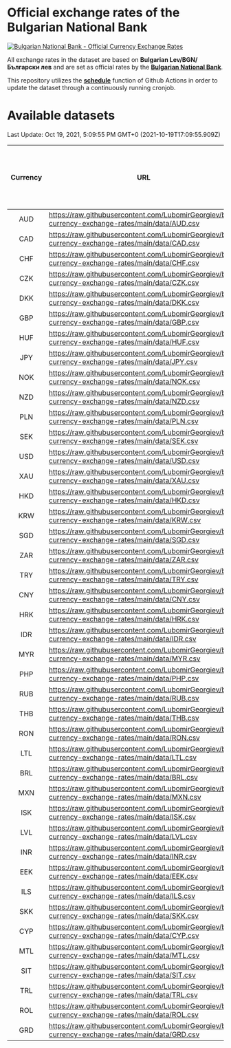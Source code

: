 # Official exchange rates of the Bulgarian National Bank

[![Bulgarian National Bank - Official Currency Exchange Rates](https://github.com/LubomirGeorgiev/bnb-currency-exchange-rates/actions/workflows/update-rates.yml/badge.svg?branch=main)](https://github.com/LubomirGeorgiev/bnb-currency-exchange-rates/actions/workflows/update-rates.yml)

All exchange rates in the dataset are based on **Bulgarian Lev/BGN/Български лев** and are set as official rates by the [**Bulgarian National Bank**](https://www.bnb.bg/Statistics/StExternalSector/StExchangeRates/StERForeignCurrencies/index.htm?toLang=_EN).

This repository utilizes the [**schedule**](https://docs.github.com/en/actions/reference/events-that-trigger-workflows) function of Github Actions in order to update the dataset through a continuously running cronjob.

# Available datasets

<!-- START LINKS (DO NOT EVER FU*ING DELETE THIS COMMENT FOR THE LOVE OF YOUR LIFE!!! IF YOU ARE CURIOS HOW IT WORKS, YOU CAN HAVE A LOOK AT ./src/updateReadme.ts) -->

Last Update: Oct 19, 2021, 5:09:55 PM GMT+0 (2021-10-19T17:09:55.909Z)

| Currency | URL                                                                                             | Number of records | Number of missing days that were filled in |
| :------: | ----------------------------------------------------------------------------------------------- | :---------------: | :----------------------------------------: |
|   AUD    | https://raw.githubusercontent.com/LubomirGeorgiev/bnb-currency-exchange-rates/main/data/AUD.csv |       8294        |                    2560                    |
|   CAD    | https://raw.githubusercontent.com/LubomirGeorgiev/bnb-currency-exchange-rates/main/data/CAD.csv |       8294        |                    2560                    |
|   CHF    | https://raw.githubusercontent.com/LubomirGeorgiev/bnb-currency-exchange-rates/main/data/CHF.csv |       8294        |                    2560                    |
|   CZK    | https://raw.githubusercontent.com/LubomirGeorgiev/bnb-currency-exchange-rates/main/data/CZK.csv |       8294        |                    2560                    |
|   DKK    | https://raw.githubusercontent.com/LubomirGeorgiev/bnb-currency-exchange-rates/main/data/DKK.csv |       8294        |                    2560                    |
|   GBP    | https://raw.githubusercontent.com/LubomirGeorgiev/bnb-currency-exchange-rates/main/data/GBP.csv |       8294        |                    2560                    |
|   HUF    | https://raw.githubusercontent.com/LubomirGeorgiev/bnb-currency-exchange-rates/main/data/HUF.csv |       8294        |                    2560                    |
|   JPY    | https://raw.githubusercontent.com/LubomirGeorgiev/bnb-currency-exchange-rates/main/data/JPY.csv |       8294        |                    2560                    |
|   NOK    | https://raw.githubusercontent.com/LubomirGeorgiev/bnb-currency-exchange-rates/main/data/NOK.csv |       8294        |                    2560                    |
|   NZD    | https://raw.githubusercontent.com/LubomirGeorgiev/bnb-currency-exchange-rates/main/data/NZD.csv |       8294        |                    2560                    |
|   PLN    | https://raw.githubusercontent.com/LubomirGeorgiev/bnb-currency-exchange-rates/main/data/PLN.csv |       8294        |                    2560                    |
|   SEK    | https://raw.githubusercontent.com/LubomirGeorgiev/bnb-currency-exchange-rates/main/data/SEK.csv |       8294        |                    2560                    |
|   USD    | https://raw.githubusercontent.com/LubomirGeorgiev/bnb-currency-exchange-rates/main/data/USD.csv |       8294        |                    2560                    |
|   XAU    | https://raw.githubusercontent.com/LubomirGeorgiev/bnb-currency-exchange-rates/main/data/XAU.csv |       8294        |                    2562                    |
|   HKD    | https://raw.githubusercontent.com/LubomirGeorgiev/bnb-currency-exchange-rates/main/data/HKD.csv |       7996        |                    2473                    |
|   KRW    | https://raw.githubusercontent.com/LubomirGeorgiev/bnb-currency-exchange-rates/main/data/KRW.csv |       7996        |                    2473                    |
|   SGD    | https://raw.githubusercontent.com/LubomirGeorgiev/bnb-currency-exchange-rates/main/data/SGD.csv |       7996        |                    2473                    |
|   ZAR    | https://raw.githubusercontent.com/LubomirGeorgiev/bnb-currency-exchange-rates/main/data/ZAR.csv |       7996        |                    2473                    |
|   TRY    | https://raw.githubusercontent.com/LubomirGeorgiev/bnb-currency-exchange-rates/main/data/TRY.csv |       6476        |                    2001                    |
|   CNY    | https://raw.githubusercontent.com/LubomirGeorgiev/bnb-currency-exchange-rates/main/data/CNY.csv |       6356        |                    1965                    |
|   HRK    | https://raw.githubusercontent.com/LubomirGeorgiev/bnb-currency-exchange-rates/main/data/HRK.csv |       6356        |                    1965                    |
|   IDR    | https://raw.githubusercontent.com/LubomirGeorgiev/bnb-currency-exchange-rates/main/data/IDR.csv |       6356        |                    1965                    |
|   MYR    | https://raw.githubusercontent.com/LubomirGeorgiev/bnb-currency-exchange-rates/main/data/MYR.csv |       6356        |                    1965                    |
|   PHP    | https://raw.githubusercontent.com/LubomirGeorgiev/bnb-currency-exchange-rates/main/data/PHP.csv |       6356        |                    1965                    |
|   RUB    | https://raw.githubusercontent.com/LubomirGeorgiev/bnb-currency-exchange-rates/main/data/RUB.csv |       6356        |                    1965                    |
|   THB    | https://raw.githubusercontent.com/LubomirGeorgiev/bnb-currency-exchange-rates/main/data/THB.csv |       6356        |                    1965                    |
|   RON    | https://raw.githubusercontent.com/LubomirGeorgiev/bnb-currency-exchange-rates/main/data/RON.csv |       6299        |                    1949                    |
|   LTL    | https://raw.githubusercontent.com/LubomirGeorgiev/bnb-currency-exchange-rates/main/data/LTL.csv |       5520        |                    1696                    |
|   BRL    | https://raw.githubusercontent.com/LubomirGeorgiev/bnb-currency-exchange-rates/main/data/BRL.csv |       5386        |                    1668                    |
|   MXN    | https://raw.githubusercontent.com/LubomirGeorgiev/bnb-currency-exchange-rates/main/data/MXN.csv |       5386        |                    1668                    |
|   ISK    | https://raw.githubusercontent.com/LubomirGeorgiev/bnb-currency-exchange-rates/main/data/ISK.csv |       5294        |                    1638                    |
|   LVL    | https://raw.githubusercontent.com/LubomirGeorgiev/bnb-currency-exchange-rates/main/data/LVL.csv |       5157        |                    1584                    |
|   INR    | https://raw.githubusercontent.com/LubomirGeorgiev/bnb-currency-exchange-rates/main/data/INR.csv |       4653        |                    1441                    |
|   EEK    | https://raw.githubusercontent.com/LubomirGeorgiev/bnb-currency-exchange-rates/main/data/EEK.csv |       4363        |                    1336                    |
|   ILS    | https://raw.githubusercontent.com/LubomirGeorgiev/bnb-currency-exchange-rates/main/data/ILS.csv |       3928        |                    1221                    |
|   SKK    | https://raw.githubusercontent.com/LubomirGeorgiev/bnb-currency-exchange-rates/main/data/SKK.csv |       3338        |                    1027                    |
|   CYP    | https://raw.githubusercontent.com/LubomirGeorgiev/bnb-currency-exchange-rates/main/data/CYP.csv |       2904        |                    888                     |
|   MTL    | https://raw.githubusercontent.com/LubomirGeorgiev/bnb-currency-exchange-rates/main/data/MTL.csv |       2606        |                    801                     |
|   SIT    | https://raw.githubusercontent.com/LubomirGeorgiev/bnb-currency-exchange-rates/main/data/SIT.csv |       2542        |                    778                     |
|   TRL    | https://raw.githubusercontent.com/LubomirGeorgiev/bnb-currency-exchange-rates/main/data/TRL.csv |       1816        |                    557                     |
|   ROL    | https://raw.githubusercontent.com/LubomirGeorgiev/bnb-currency-exchange-rates/main/data/ROL.csv |       1697        |                    524                     |
|   GRD    | https://raw.githubusercontent.com/LubomirGeorgiev/bnb-currency-exchange-rates/main/data/GRD.csv |        357        |                    105                     |

<!-- END LINKS (DO NOT EVER FU*ING DELETE THIS COMMENT FOR THE LOVE OF YOUR LIFE!!! IF YOU ARE CURIOS HOW IT WORKS, YOU CAN HAVE A LOOK AT ./src/updateReadme.ts) -->
